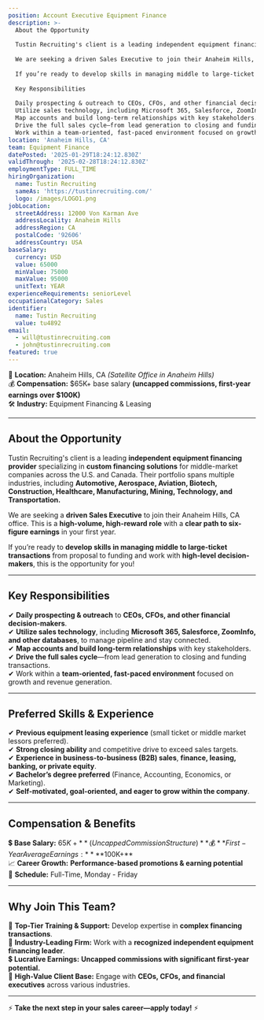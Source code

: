 ```yaml
---
position: Account Executive Equipment Finance
description: >-
  About the Opportunity
  
  Tustin Recruiting's client is a leading independent equipment financing provider specializing in custom financing solutions for middle-market companies across the U.S. and Canada. Their portfolio spans multiple industries, including Automotive, Aerospace, Aviation, Biotech, Construction, Healthcare, Manufacturing, Mining, Technology, and Transportation.
  
  We are seeking a driven Sales Executive to join their Anaheim Hills, CA regional office. This is a high-volume, high-reward role with a clear path to six-figure earnings in your first year.
  
  If you’re ready to develop skills in managing middle to large-ticket transactions from proposal to funding and work with high-level decision-makers, this is the opportunity for you!
  
  Key Responsibilities
  
  Daily prospecting & outreach to CEOs, CFOs, and other financial decision-makers.
  Utilize sales technology, including Microsoft 365, Salesforce, ZoomInfo, and other databases, to manage pipeline and stay connected.
  Map accounts and build long-term relationships with key stakeholders.
  Drive the full sales cycle—from lead generation to closing and funding transactions.
  Work within a team-oriented, fast-paced environment focused on growth and revenue generation.
location: 'Anaheim Hills, CA'
team: Equipment Finance
datePosted: '2025-01-29T18:24:12.830Z'
validThrough: '2025-02-28T18:24:12.830Z'
employmentType: FULL_TIME
hiringOrganization:
  name: Tustin Recruiting
  sameAs: 'https://tustinrecruiting.com/'
  logo: /images/LOGO1.png
jobLocation:
  streetAddress: 12000 Von Karman Ave
  addressLocality: Anaheim Hills
  addressRegion: CA
  postalCode: '92606'
  addressCountry: USA
baseSalary:
  currency: USD
  value: 65000
  minValue: 75000
  maxValue: 95000
  unitText: YEAR
experienceRequirements: seniorLevel
occupationalCategory: Sales
identifier:
  name: Tustin Recruiting
  value: tu4892
email:
  - will@tustinrecruiting.com
  - john@tustinrecruiting.com
featured: true
---
```


📍 **Location:** Anaheim Hills, CA *(Satellite Office in Anaheim Hills)*  
💰 **Compensation:** $65K+ base salary **(uncapped commissions, first-year earnings over $100K)**  
🛠 **Industry:** Equipment Financing & Leasing  

---

## **About the Opportunity**  
Tustin Recruiting's client is a leading **independent equipment financing provider** specializing in **custom financing solutions** for middle-market companies across the U.S. and Canada. Their portfolio spans multiple industries, including **Automotive, Aerospace, Aviation, Biotech, Construction, Healthcare, Manufacturing, Mining, Technology, and Transportation.**  

We are seeking a **driven Sales Executive** to join their Anaheim Hills, CA office. This is a **high-volume, high-reward role** with a **clear path to six-figure earnings** in your first year.  

If you’re ready to **develop skills in managing middle to large-ticket transactions** from proposal to funding and work with **high-level decision-makers**, this is the opportunity for you!  

---

## **Key Responsibilities**  
✔ **Daily prospecting & outreach** to **CEOs, CFOs, and other financial decision-makers**.  
✔ **Utilize sales technology**, including **Microsoft 365, Salesforce, ZoomInfo, and other databases**, to manage pipeline and stay connected.  
✔ **Map accounts and build long-term relationships** with key stakeholders.  
✔ **Drive the full sales cycle**—from lead generation to closing and funding transactions.  
✔ Work within a **team-oriented, fast-paced environment** focused on growth and revenue generation.  

---

## **Preferred Skills & Experience**  
✔ **Previous equipment leasing experience** (small ticket or middle market lessors preferred).  
✔ **Strong closing ability** and competitive drive to exceed sales targets.  
✔ **Experience in business-to-business (B2B) sales**, **finance, leasing, banking, or private equity**.  
✔ **Bachelor’s degree preferred** (Finance, Accounting, Economics, or Marketing).  
✔ **Self-motivated, goal-oriented, and eager to grow within the company**.  

---

## **Compensation & Benefits**  
💲 **Base Salary:** $65K+ **(Uncapped Commission Structure)**  
💰 **First-Year Average Earnings:** **$100K+**  
📈 **Career Growth:** **Performance-based promotions & earning potential**  
📆 **Schedule:** Full-Time, Monday - Friday  

---

## **Why Join This Team?**  
🚀 **Top-Tier Training & Support:** Develop expertise in **complex financing transactions**.  
💼 **Industry-Leading Firm:** Work with a **recognized independent equipment financing leader**.  
💲 **Lucrative Earnings:** **Uncapped commissions with significant first-year potential.**  
🤝 **High-Value Client Base:** Engage with **CEOs, CFOs, and financial executives** across various industries.  

---

⚡ **Take the next step in your sales career—apply today!** ⚡  
